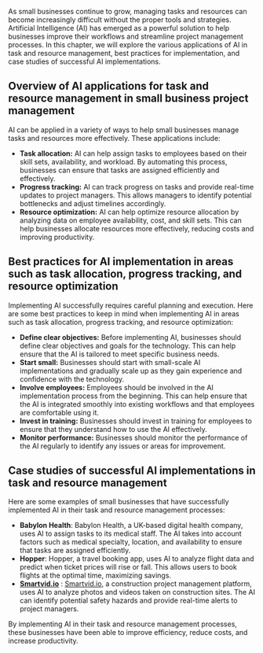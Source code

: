 

As small businesses continue to grow, managing tasks and resources can become increasingly difficult without the proper tools and strategies. Artificial Intelligence (AI) has emerged as a powerful solution to help businesses improve their workflows and streamline project management processes. In this chapter, we will explore the various applications of AI in task and resource management, best practices for implementation, and case studies of successful AI implementations.

Overview of AI applications for task and resource management in small business project management
-------------------------------------------------------------------------------------------------

AI can be applied in a variety of ways to help small businesses manage tasks and resources more effectively. These applications include:

* **Task allocation:** AI can help assign tasks to employees based on their skill sets, availability, and workload. By automating this process, businesses can ensure that tasks are assigned efficiently and effectively.
* **Progress tracking:** AI can track progress on tasks and provide real-time updates to project managers. This allows managers to identify potential bottlenecks and adjust timelines accordingly.
* **Resource optimization:** AI can help optimize resource allocation by analyzing data on employee availability, cost, and skill sets. This can help businesses allocate resources more effectively, reducing costs and improving productivity.

Best practices for AI implementation in areas such as task allocation, progress tracking, and resource optimization
-------------------------------------------------------------------------------------------------------------------

Implementing AI successfully requires careful planning and execution. Here are some best practices to keep in mind when implementing AI in areas such as task allocation, progress tracking, and resource optimization:

* **Define clear objectives:** Before implementing AI, businesses should define clear objectives and goals for the technology. This can help ensure that the AI is tailored to meet specific business needs.
* **Start small:** Businesses should start with small-scale AI implementations and gradually scale up as they gain experience and confidence with the technology.
* **Involve employees:** Employees should be involved in the AI implementation process from the beginning. This can help ensure that the AI is integrated smoothly into existing workflows and that employees are comfortable using it.
* **Invest in training:** Businesses should invest in training for employees to ensure that they understand how to use the AI effectively.
* **Monitor performance:** Businesses should monitor the performance of the AI regularly to identify any issues or areas for improvement.

Case studies of successful AI implementations in task and resource management
-----------------------------------------------------------------------------

Here are some examples of small businesses that have successfully implemented AI in their task and resource management processes:

* **Babylon Health**: Babylon Health, a UK-based digital health company, uses AI to assign tasks to its medical staff. The AI takes into account factors such as medical specialty, location, and availability to ensure that tasks are assigned efficiently.
* **Hopper**: Hopper, a travel booking app, uses AI to analyze flight data and predict when ticket prices will rise or fall. This allows users to book flights at the optimal time, maximizing savings.
* **[Smartvid.io](http://Smartvid.io)** : [Smartvid.io](http://Smartvid.io), a construction project management platform, uses AI to analyze photos and videos taken on construction sites. The AI can identify potential safety hazards and provide real-time alerts to project managers.

By implementing AI in their task and resource management processes, these businesses have been able to improve efficiency, reduce costs, and increase productivity.
